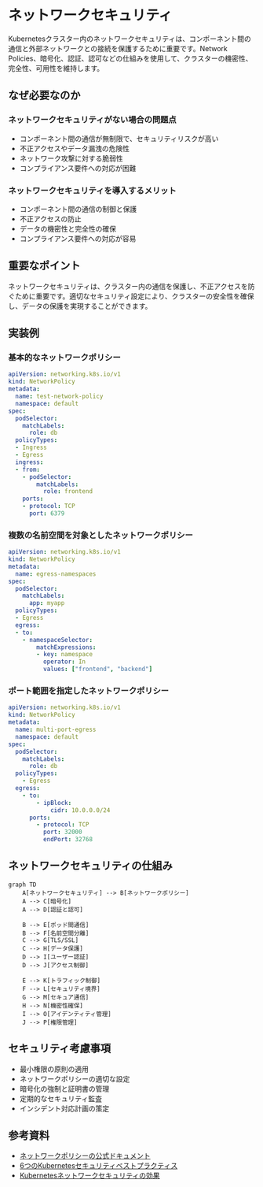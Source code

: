 # ネットワークセキュリティ

Kubernetesクラスター内のネットワークセキュリティは、コンポーネント間の通信と外部ネットワークとの接続を保護するために重要です。Network Policies、暗号化、認証、認可などの仕組みを使用して、クラスターの機密性、完全性、可用性を維持します。

## なぜ必要なのか

### ネットワークセキュリティがない場合の問題点
- コンポーネント間の通信が無制限で、セキュリティリスクが高い
- 不正アクセスやデータ漏洩の危険性
- ネットワーク攻撃に対する脆弱性
- コンプライアンス要件への対応が困難

### ネットワークセキュリティを導入するメリット
- コンポーネント間の通信の制御と保護
- 不正アクセスの防止
- データの機密性と完全性の確保
- コンプライアンス要件への対応が容易

## 重要なポイント

ネットワークセキュリティは、クラスター内の通信を保護し、不正アクセスを防ぐために重要です。適切なセキュリティ設定により、クラスターの安全性を確保し、データの保護を実現することができます。

## 実装例

### 基本的なネットワークポリシー

```yaml
apiVersion: networking.k8s.io/v1
kind: NetworkPolicy
metadata:
  name: test-network-policy
  namespace: default
spec:
  podSelector:
    matchLabels:
      role: db
  policyTypes:
  - Ingress
  - Egress
  ingress:
  - from:
    - podSelector:
        matchLabels:
          role: frontend
    ports:
    - protocol: TCP
      port: 6379
```

### 複数の名前空間を対象としたネットワークポリシー

```yaml
apiVersion: networking.k8s.io/v1
kind: NetworkPolicy
metadata:
  name: egress-namespaces
spec:
  podSelector:
    matchLabels:
      app: myapp
  policyTypes:
  - Egress
  egress:
  - to:
    - namespaceSelector:
        matchExpressions:
        - key: namespace
          operator: In
          values: ["frontend", "backend"]
```

### ポート範囲を指定したネットワークポリシー

```yaml
apiVersion: networking.k8s.io/v1
kind: NetworkPolicy
metadata:
  name: multi-port-egress
  namespace: default
spec:
  podSelector:
    matchLabels:
      role: db
  policyTypes:
    - Egress
  egress:
    - to:
        - ipBlock:
            cidr: 10.0.0.0/24
      ports:
        - protocol: TCP
          port: 32000
          endPort: 32768
```

## ネットワークセキュリティの仕組み

```mermaid
graph TD
    A[ネットワークセキュリティ] --> B[ネットワークポリシー]
    A --> C[暗号化]
    A --> D[認証と認可]
    
    B --> E[ポッド間通信]
    B --> F[名前空間分離]
    C --> G[TLS/SSL]
    C --> H[データ保護]
    D --> I[ユーザー認証]
    D --> J[アクセス制御]
    
    E --> K[トラフィック制御]
    F --> L[セキュリティ境界]
    G --> M[セキュア通信]
    H --> N[機密性確保]
    I --> O[アイデンティティ管理]
    J --> P[権限管理]
```

## セキュリティ考慮事項

- 最小権限の原則の適用
- ネットワークポリシーの適切な設定
- 暗号化の強制と証明書の管理
- 定期的なセキュリティ監査
- インシデント対応計画の策定

## 参考資料

- [ネットワークポリシーの公式ドキュメント](https://kubernetes.io/docs/concepts/services-networking/network-policies/)
- [6つのKubernetesセキュリティベストプラクティス](https://thenewstack.io/6-kubernetes-security-best-practices/)
- [Kubernetesネットワークセキュリティの効果](https://thenewstack.io/the-kubernetes-network-security-effect/)
